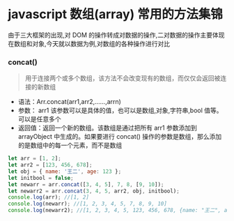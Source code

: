 # javascript 数组(array) 常用的方法集锦

由于三大框架的出现,对 DOM 的操作转成对数据的操作,二对数据的操作主要体现在数组和对象,今天就以数据为例,对数组的各种操作进行对比

### concat()

> 用于连接两个或多个数组，该方法不会改变现有的数组，而仅仅会返回被连接的新数组

-   语法：Arr.concat(arr1,arr2,……,arrn)
-   参数： arr1 该参数可以是具体的值，也可以是数组,对象,字符串,bool 值等。可以是任意多个
-   返回值：返回一个新的数组。该数组是通过把所有 arr1 参数添加到 arrayObject 中生成的。如果要进行 concat() 操作的参数是数组，那么添加的是数组中的每一个元素，而不是数组

```javascript
let arr = [1, 2];
let arr2 = [123, 456, 678];
let obj = { name: '王二', age: 123 };
let initbool = false;
let newarr = arr.concat([3, 4, 5], 7, 8, [9, 10]);
let newarr2 = arr.concat(3, 4, 5, arr2, obj, initbool);
console.log(arr); //[1, 2]
console.log(newarr); //[1, 2, 3, 4, 5, 7, 8, 9, 10]
console.log(newarr2); //[1, 2, 3, 4, 5, 123, 456, 678, {name: "王二", age: 123}, false]
```
